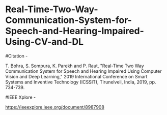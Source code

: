 # Real-Time-Two-Way-Communication-System-for-Speech-and-Hearing-Impaired-Using-CV-and-DL

#Citation -

T. Bohra, S. Sompura, K. Parekh and P. Raut, "Real-Time Two Way Communication System for Speech and Hearing Impaired Using Computer Vision and Deep Learning," 2019 International Conference on Smart Systems and Inventive Technology (ICSSIT), Tirunelveli, India, 2019, pp. 734-739.


#IEEE Xplore - 

https://ieeexplore.ieee.org/document/8987908
